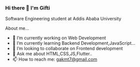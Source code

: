 ### Hi there 👋 I'm Gifti



Software Engineering student at Addis Ababa University



About me...

- 🔭 I’m currently working on Web Development
- 🌱 I’m currently learning Backend Development,JavaScript...
- 👯 I’m looking to collaborate on Frontend development
- 💬 Ask me about HTML,CSS,JS,Flutter..
- 📫 How to reach me: gakmt7@gmail.com
